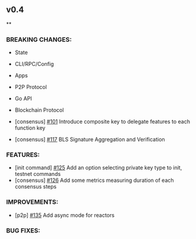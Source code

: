 ## v0.4

\*\*

### BREAKING CHANGES:

- State

- CLI/RPC/Config

- Apps

- P2P Protocol

- Go API

- Blockchain Protocol
- [consensus] [\#101](https://github.com/line/tendermint/pull/101) Introduce composite key to delegate features to each function key
- [consensus] [\#117](https://github.com/line/tendermint/pull/117) BLS Signature Aggregation and Verification

### FEATURES:
- [init command] [\#125](https://github.com/line/tendermint/pull/125) Add an option selecting private key type to init, testnet commands
- [consensus] [\#126](https://github.com/line/tendermint/pull/126) Add some metrics measuring duration of each consensus steps

### IMPROVEMENTS:
- [p2p] [\#135](https://github.com/line/tendermint/pull/135) Add async mode for reactors

### BUG FIXES:
